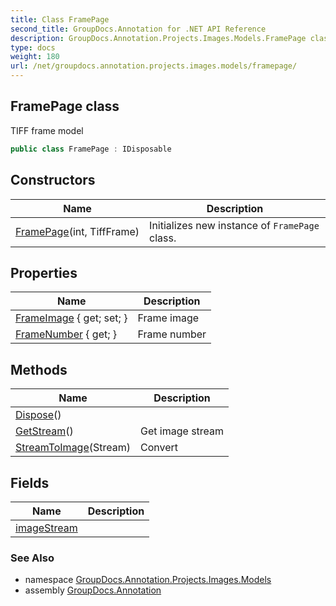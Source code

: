 ```yaml
---
title: Class FramePage
second_title: GroupDocs.Annotation for .NET API Reference
description: GroupDocs.Annotation.Projects.Images.Models.FramePage class. TIFF frame model
type: docs
weight: 180
url: /net/groupdocs.annotation.projects.images.models/framepage/
---
```

## FramePage class

TIFF frame model

```csharp
public class FramePage : IDisposable
```

## Constructors

| Name | Description |
| --- | --- |
| [FramePage](framepage/)(int, TiffFrame) | Initializes new instance of `FramePage` class. |

## Properties

| Name | Description |
| --- | --- |
| [FrameImage](../../groupdocs.annotation.projects.images.models/framepage/frameimage/) { get; set; } | Frame image |
| [FrameNumber](../../groupdocs.annotation.projects.images.models/framepage/framenumber/) { get; } | Frame number |

## Methods

| Name | Description |
| --- | --- |
| [Dispose](../../groupdocs.annotation.projects.images.models/framepage/dispose/)() |  |
| [GetStream](../../groupdocs.annotation.projects.images.models/framepage/getstream/)() | Get image stream |
| [StreamToImage](../../groupdocs.annotation.projects.images.models/framepage/streamtoimage/)(Stream) | Convert |

## Fields

| Name | Description |
| --- | --- |
| [imageStream](../../groupdocs.annotation.projects.images.models/framepage/imagestream/) |  |

### See Also

* namespace [GroupDocs.Annotation.Projects.Images.Models](../../groupdocs.annotation.projects.images.models/)
* assembly [GroupDocs.Annotation](../../)


